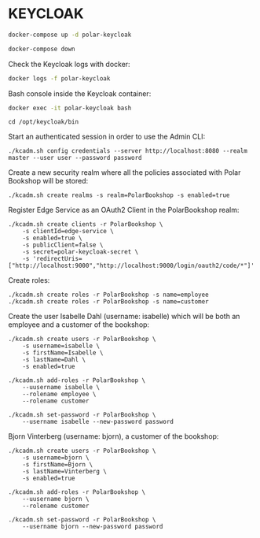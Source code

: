 
# KEYCLOAK

```bash
docker-compose up -d polar-keycloak
```

```bash
docker-compose down
```

Check the Keycloak logs with docker:
```bash
docker logs -f polar-keycloak
```

Bash console inside the Keycloak container:
```bash
docker exec -it polar-keycloak bash
```

```
cd /opt/keycloak/bin
```

Start an authenticated session in order to use the Admin CLI:
```
./kcadm.sh config credentials --server http://localhost:8080 --realm master --user user --password password    
```

Create a new security realm where all the policies associated with Polar Bookshop will be stored:
```
./kcadm.sh create realms -s realm=PolarBookshop -s enabled=true
```

Register Edge Service as an OAuth2 Client in the PolarBookshop realm:
```
./kcadm.sh create clients -r PolarBookshop \
    -s clientId=edge-service \
    -s enabled=true \
    -s publicClient=false \
    -s secret=polar-keycloak-secret \
    -s 'redirectUris=["http://localhost:9000","http://localhost:9000/login/oauth2/code/*"]'
```

Create roles:
```
./kcadm.sh create roles -r PolarBookshop -s name=employee
./kcadm.sh create roles -r PolarBookshop -s name=customer
```

Create the user Isabelle Dahl (username: isabelle) which will be both an employee and a customer of the bookshop:
```
./kcadm.sh create users -r PolarBookshop \
    -s username=isabelle \
    -s firstName=Isabelle \
    -s lastName=Dahl \
    -s enabled=true
 
./kcadm.sh add-roles -r PolarBookshop \
    --uusername isabelle \
    --rolename employee \
    --rolename customer

./kcadm.sh set-password -r PolarBookshop \
    --username isabelle --new-password password

```

Bjorn Vinterberg (username: bjorn), a customer of the bookshop:
```
./kcadm.sh create users -r PolarBookshop \
    -s username=bjorn \
    -s firstName=Bjorn \
    -s lastName=Vinterberg \
    -s enabled=true
 
./kcadm.sh add-roles -r PolarBookshop \
    --uusername bjorn \
    --rolename customer

./kcadm.sh set-password -r PolarBookshop \
    --username bjorn --new-password password
```

